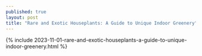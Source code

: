 ```yaml
---
published: true
layout: post
title: "Rare and Exotic Houseplants: A Guide to Unique Indoor Greenery"
---
```

{% include 2023-11-01-rare-and-exotic-houseplants-a-guide-to-unique-indoor-greenery.html %}

